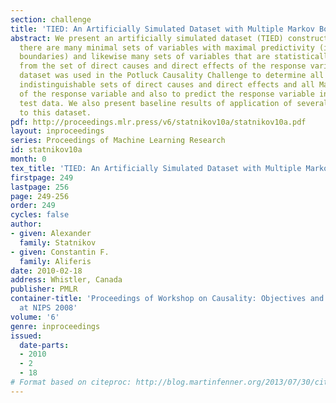 ```yaml
---
section: challenge
title: 'TIED: An Artificially Simulated Dataset with Multiple Markov Boundaries'
abstract: We present an artificially simulated dataset (TIED) constructed so that
  there are many minimal sets of variables with maximal predictivity (i.e., Markov
  boundaries) and likewise many sets of variables that are statistically indistinguishable
  from the set of direct causes and direct effects of the response variable. This
  dataset was used in the Potluck Causality Challenge to determine all statistically
  indistinguishable sets of direct causes and direct effects and all Markov boundaries
  of the response variable and also to predict the response variable in the independent
  test data. We also present baseline results of application of several algorithms
  to this dataset.
pdf: http://proceedings.mlr.press/v6/statnikov10a/statnikov10a.pdf
layout: inproceedings
series: Proceedings of Machine Learning Research
id: statnikov10a
month: 0
tex_title: 'TIED: An Artificially Simulated Dataset with Multiple Markov Boundaries'
firstpage: 249
lastpage: 256
page: 249-256
order: 249
cycles: false
author:
- given: Alexander
  family: Statnikov
- given: Constantin F.
  family: Aliferis
date: 2010-02-18
address: Whistler, Canada
publisher: PMLR
container-title: 'Proceedings of Workshop on Causality: Objectives and Assessment
  at NIPS 2008'
volume: '6'
genre: inproceedings
issued:
  date-parts:
  - 2010
  - 2
  - 18
# Format based on citeproc: http://blog.martinfenner.org/2013/07/30/citeproc-yaml-for-bibliographies/
---
```

